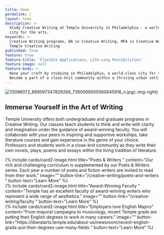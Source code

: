 ```yaml
---
title: Home
permalink: /
layout: home
description: >-
  Study Creative Writing at Temple University in Philadelphia - a world-class
  city for the arts. 
keywords: >-
  Creative Writing programs, BA in Creative Writing, MFA in Creative Writing,
  Temple Creative Writing
published: true
feature: true
feature-title: 'Flexible Applications, Life-Long Possibilities'
feature-image: null
feature-body: >-
  Hone your craft by studying in Philadelphia, a world-class city for the arts.
  Become a part of a close-knit community within a thriving urban setting.
---
```

![13096072_889597347829266_7360068505560645816_n.jpg]({{site.baseurl}}/media/13096072_889597347829266_7360068505560645816_n.jpg){:.img-right}

## Immerse Yourself in the Art of Writing
Temple University offers both undergraduate and graduate programs in Creative Writing. Our classes teach students to think and write with clarity and imagination under the guidance of award-winning faculty. You will collaborate with your peers in inspiring and supportive workships, take literature courses and gain experience in the genre of your choice. Professors and students work in a close-knit community as they write their own novels, plays, poems and essays within the living tradition of literature.

<div class="row row-wide">
  <div class="col m12 l4">{% include cards/card2-image.html
    title="Poets & Writers "
    content="Our rich and challenging curriculum is supplemented by our Poets & Writers series. Each year a number of poets and fiction writers are invited to read from their work."
    image=""
    button-link="/creative-writing/poets-and-writers "
    button-text="Learn More" %}
  </div>
  <div class="row row-wide">
    <div class="col m12 l4">{% include cards/card2-image.html
      title="Award-Winning Faculty "
      content="Temple has an excellent faculty of award-winning writers who represent a wide range of aesthetics."
      image=""
      button-link="/creative-writing/faculty "
      button-text="Learn More" %}
    </div>
    <div class="row row-wide">
      <div class="col m12 l4">{% include cards/card2-image.html
        title="Employers love English Majors"
        content="From mayoral campaigns to musicology, recent Temple grads are putting their English degrees to work in many careers."
        image=""
        button-link="https://liberalarts.temple.edu/about-us/newsroom/recent-english-grads-put-their-degrees-use-many-fields "
        button-text="Learn More" %}
      </div>
</div>
